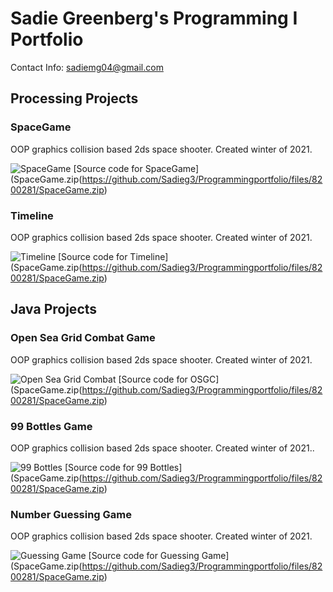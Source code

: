 # Sadie Greenberg's Programming  I  Portfolio
Contact Info: sadiemg04@gmail.com
## Processing Projects

### SpaceGame
OOP graphics collision based 2ds space shooter. Created winter of 2021.

![SpaceGame](https://github.com/Sadieg3/Programmingportfolio/blob/gh-pages/images/SpaceGame.png)
[Source code for SpaceGame](SpaceGame.zip(https://github.com/Sadieg3/Programmingportfolio/files/8200281/SpaceGame.zip)

### Timeline
OOP graphics collision based 2ds space shooter. Created winter of 2021.

![Timeline](https://github.com/Sadieg3/Programmingportfolio/blob/gh-pages/images/SpaceGame.png)
[Source code for Timeline](SpaceGame.zip(https://github.com/Sadieg3/Programmingportfolio/files/8200281/SpaceGame.zip)








## Java Projects

### Open Sea Grid Combat Game
OOP graphics collision based 2ds space shooter. Created winter of 2021.

![Open Sea Grid Combat](https://github.com/Sadieg3/Programmingportfolio/blob/gh-pages/images/SpaceGame.png)
[Source code for OSGC](SpaceGame.zip(https://github.com/Sadieg3/Programmingportfolio/files/8200281/SpaceGame.zip)

### 99 Bottles Game
OOP graphics collision based 2ds space shooter. Created winter of 2021..

![99 Bottles](https://github.com/Sadieg3/Programmingportfolio/blob/gh-pages/images/SpaceGame.png)
[Source code for 99 Bottles](SpaceGame.zip(https://github.com/Sadieg3/Programmingportfolio/files/8200281/SpaceGame.zip)

### Number Guessing Game
OOP graphics collision based 2ds space shooter. Created winter of 2021.

![Guessing Game](https://github.com/Sadieg3/Programmingportfolio/blob/gh-pages/images/SpaceGame.png)
[Source code for Guessing Game](SpaceGame.zip(https://github.com/Sadieg3/Programmingportfolio/files/8200281/SpaceGame.zip)


